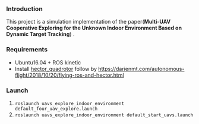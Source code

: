 ### Introduction

This project is a simulation implementation of the paper(**Multi-UAV Cooperative Exploring for the Unknown Indoor Environment Based on Dynamic Target Tracking**) .



### Requirements

- Ubuntu16.04 + ROS kinetic
- Install [hector_quadrotor](http://wiki.ros.org/action/fullsearch/hector_quadrotor?action=fullsearch&context=180&value=linkto%3A"hector_quadrotor") follow by https://darienmt.com/autonomous-flight/2018/10/20/flying-ros-and-hector.html



### Launch

1. `roslaunch uavs_explore_indoor_environment default_four_uav_explore.launch `
2. `roslaunch uavs_explore_indoor_environment default_start_uavs.launch`

